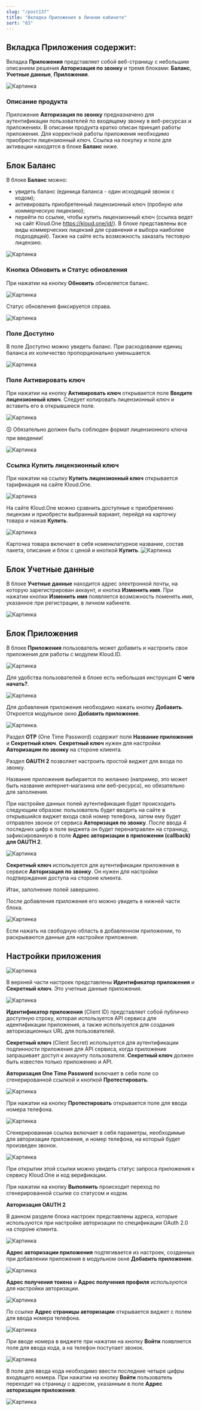 ```yaml
---
slug: "/post137"
title: "Вкладка Приложения в Личном кабинете"
sort: "03"
---
```


## Вкладка Приложения содержит:

Вкладка **Приложения** представляет собой веб-страницу с небольшим описанием решения **Авторизация по звонку** и тремя блоками: **Баланс**, **Учетные данные**, **Приложения**.

![Картинка](./images_id/apps_main.png "Вкладка Журнал звонков")

### Описание продукта

Приложение **Авторизация по звонку** предназначено для аутентификации пользователей по входящему звонку в веб-ресурсах и приложениях. В описании продукта кратко описан принцип работы приложения. Для корректной работы приложения необходимо приобрести лицензионный ключ. Ссылка на покупку и поле для активации находятся в блоке **Баланс** ниже.

## Блок Баланс

В блоке **Баланс** можно:
- увидеть баланс (единица баланса - один исходящий звонок с кодом);  
- активировать приобретенный лицензионный ключ (пробную или коммерческую лицензию);  
- перейти по ссылке, чтобы купить лицензионный ключ (ссылка ведет на сайт Kloud.One https://kloud.one/id/). В блоке представлены все виды коммерческих лицензий для сравнения и выбора наиболее подходящей). Также на сайте есть возможность заказать тестовую лицензию.

![Картинка](./images_id/id_licence.png "Блок Баланс")

### Кнопка Обновить и Статус обновления

При нажатии на кнопку **Обновить** обновляется баланс. 

![Картинка](./images_id/id_refresh.png "Блок Баланс")

Статус обновления фиксируется справа. 

![Картинка](./images_id/id_refresh_time.png "Блок Баланс")


### Поле Доступно

В поле Доступно можно увидеть баланс. При расходовании единиц баланса их количество пропорционально уменьшается. 

![Картинка](./images_id/licence_number.png "Поле Доступно")

### Поле Активировать ключ

При нажатии на кнопку **Активировать ключ** открывается поле **Введите лицензионный ключ**. Следует копировать лицензионный ключ и вставить его в открывшееся поле.

![Картинка](./images_id/licence_key.png "Поле Введите лицензионный ключ")

🛈 Обязательно должен быть соблюден формат лицензионного ключа при введении! 

![Картинка](./images_id/licence_number1.png "Поле Доступно")

### Ссылка Купить лицензионный ключ

При нажатии на ссылку **Купить лицензионный ключ** открывается тарификация на сайте Kloud.One.

![Картинка](./images_id/licence_buy.png "Ссылка Купить лицензионный ключ")

На сайте Kloud.One можно сравнить доступные к приобретению лицензии и приобрести выбранный вариант, перейдя на карточку товара и нажав **Купить**.

![Картинка](./images_id/licence_kloud.png "Ссылка Купить лицензионный ключ")

Карточка товара включает в себя номенклатурное название, состав пакета, описание и блок с ценой и кнопкой **Купить**.
![Картинка](./images_id/licence_shop_card.png "Карточка товара")

## Блок Учетные данные

В блоке **Учетные данные** находится адрес электронной почты, на которую зарегистрирован аккаунт, и кнопка **Изменить имя**. При нажатии кнопки **Изменить имя** появляется возможность поменять имя, указанное при регистрации, в личном кабинете.

![Картинка](./images_id/account_name.png "Карточка товара")

## Блок Приложения

В блоке **Приложения** пользователь может добавить и настроить свои приложения для работы с модулем Kloud.ID.

![Картинка](./images_id/apps_default.png "Блок Приложения по умолчанию")

Для удобства пользователей в блоке есть небольшая инструкция **С чего начать?**.

![Картинка](./images_id/instruction.png "С чего начать?")

Для добавления приложения необходимо нажать кнопку **Добавить**. Откроется модульное окно **Добавить приложение**.

![Картинка](./images_id/add_app.png "Добавить приложение").

Раздел **OTP** (One Time Password) содержит поля **Название приложения** и **Секретный ключ**.  **Секретный ключ** нужен для настройки **Авторизации по звонку** на стороне клиента. 

Раздел **OAUTH 2** позволяет настроить простой виджет для входа по звонку. 

Название приложения выбирается по желанию (например, это может быть название интернет-магазина или веб-ресурса), но обязательно для заполнения.

При настройке данных полей аутентификация будет происходить следующим образом: пользователь будет вводить на сайте в открывшийся виджет входа свой номер телефона, затем ему будет отправлен звонок от сервиса **Авторизация по звонку**. После ввода 4 последних цифр в поле виджета он будет перенаправлен на страницу, зафиксированную в поле **Адрес авторизации в приложении (callback) для OAUTH 2**.

![Картинка](./images_id/oauth.png "Адрес авторизации")

**Секретный ключ** используется для аутентификации приложения в сервисе **Авторизация по звонку**. Он нужен для настройки подтверждения доступа на стороне клиента.

Итак, заполнение полей завершено.

После добавления приложения его можно увидеть в нижней части блока.

![Картинка](./images_id/app_created.png "Добавленное приложение")

Если нажать на свободную область в добавленном приложении, то раскрываются данные для настройки приложения.

## Настройки приложения

![Картинка](./images_id/app_settings.png "Настройки приложения")

В верхней части настроек представлены **Идентификатор приложения** и **Cекретный ключ**. Это учетные данные приложения.

![Картинка](./images_id/app_id.png "Идентификатор и Секретный ключ")

**Идентификатор приложения** (Client ID) представляет собой публично доступную строку, которая используется API сервиса для идентификации приложения, а также используется для создания авторизационных URL для пользователей. 

**Секретный ключ** (Client Secret) используется для аутентификации подлинности приложения для API сервиса, когда приложение запрашивает доступ к аккаунту пользователя. **Секретный ключ** должен быть известен только приложению и API.

**Авторизация One Time Password** включает в себя поле со сгенерированной ссылкой и кнопкой **Протестировать**.

![Картинка](./images_id/app_otp.png "One Time Password")

При нажатии на кнопку **Протестировать** открывается поле для ввода номера телефона.

![Картинка](./images_id/app_test.png "Протестировать")

 Сгенерированная ссылка включает в себя параметры, необходимые для авторизации приложения, и номер телефона, на который будет произведен звонок.

![Картинка](./images_id/app_otp1.png "One Time Password")

При открытии этой ссылки можно увидеть статус запроса приложения к сервису Kloud.One и код верификации.

При нажатии на кнопку **Выполнить** происходит переход по сгенерированной ссылке со статусом и кодом.

**Авторизация OAUTH 2**

В данном разделе блока настроек представлены адреса, которые используются при настройке авторизации по спецификации OAuth 2.0 на стороне клиента.

![Картинка](./images_id/app_oauth.png "OAUTH 2")

**Адрес авторизации приложения** подтягивается из настроек, созданных при добавлении приложения в модульном окне **Добавить приложение**.

![Картинка](./images_id/app_address.png "OAUTH 2")

**Адрес получения токена** и **Адрес получения профиля** используются для настройки авторизации. 

![Картинка](./images_id/token_profile.png "OAUTH 2")

По ссылке **Адрес страницы авторизации** открывается виджет с полем для ввода номера телефона.

![Картинка](./images_id/address_link.png "OAUTH 2")

При вводе номера в виджете при нажатии на кнопку **Войти** появляется поле для ввода кода, а на телефон поступает звонок.

![Картинка](./images_id/vidget1.png "Виджет авторизации")

 В поле для ввода кода необходимо ввести последние четыре цифры входящего номера. При нажатии на кнопку **Войти** пользователь переходит на страницу с адресом, указанным в поле **Адрес авторизации приложения**. 

![Картинка](./images_id/vidget2.png "Виджет авторизации")




